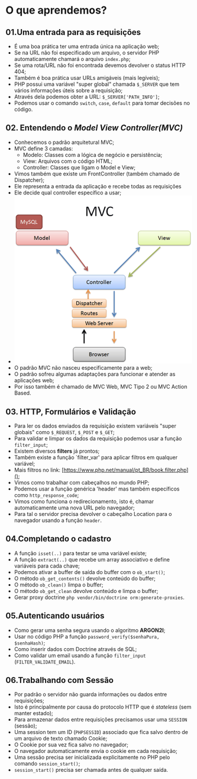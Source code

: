 # O que aprendemos?
## 01.Uma entrada para as requisições
* É uma boa prática ter uma entrada única na aplicação web;
* Se na URL não foi especificado um arquivo, o servidor PHP automaticamente chamará o arquivo `index.php`;
* Se uma rota/URL não foi encontrada devemos devolver o status HTTP 404;
* Também é boa prática usar URLs amigáveis (mais legíveis);
* PHP possui uma variável "super global" chamada `$_SERVER` que tem vários informações úteis sobre a requisição;
* Através dela podemos obter a URL: `$_SERVER['PATH_INFO']`;
* Podemos usar o comando `switch`, `case`, `default` para tomar decisões no código.

## 02. Entendendo o _Model View Controller(MVC)_
* Conhecemos o padrão arquitetural MVC;
* MVC define 3 camadas:
  * Modelo: Classes com a lógica de negócio e persistência;
  * View: Arquivos com o código HTML;
  * Controller: Classes que ligam o Model e View;
* Vimos também que existe um FrontController (também chamado de Dispatcher);
* Ele representa a entrada da aplicação e recebe todas as requisições
* Ele decide qual controller específico a usar;
* ![img.png](img.png)
* O padrão MVC não nasceu especificamente para a web;
* O padrão sofreu algumas adaptações para funcionar e atender as aplicações web;
* Por isso também é chamado de MVC Web, MVC Tipo 2 ou MVC Action Based.

## 03. HTTP, Formulários e Validação
* Para ler os dados enviados da requisição existem variáveis "super globais" como `$_REQUEST`, `$_POST` e `$_GET`;
* Para validar e limpar os dados da requisição podemos usar a função `filter_input`;
* Existem diversos **filters** já prontos;
* Também existe a função `filter_var' para aplicar filtros em qualquer variável;
* Mais filtros no link: [https://www.php.net/manual/pt_BR/book.filter.php]();
* Vimos como trabalhar com cabeçalhos no mundo PHP;
* Podemos usar a função genérica 'header' mas também específicos como `http_response_code`;
* Vimos como funciona o redirecionamento, isto é, chamar automaticamente uma nova URL pelo navegador;
* Para tal o servidor precisa devolver o cabeçalho Location para o navegador usando a função `header`.

## 04.Completando o cadastro
* A função `isset(..)` para testar se uma variável existe;
* A função `extract(..)` que recebe um array associativo e define variáveis para cada chave;
* Podemos ativar a buffer de saída do buffer com o `ob_start()`;
* O método `ob_get_contents()` devolve conteúdo do buffer;
* O método `ob_clean()` limpa o buffer;
* O método `ob_get_clean` devolve conteúdo e limpa o buffer;
* Gerar proxy doctrine `php vendor/bin/doctrine orm:generate-proxies`.

## 05.Autenticando usuários
* Como gerar uma senha segura usando o algoritmo **ARGON2I**;
* Usar no código PHP a função `password_verify($senhaPura, $senhaHash)`;
* Como inserir dados com Doctrine através de SQL;
* Como validar um email usando a função `filter_input` (`FILTER_VALIDATE_EMAIL`).

## 06.Trabalhando com Sessão
* Por padrão o servidor não guarda informações ou dados entre requisições;
* Isto é principalmente por causa do protocolo HTTP que é _stateless_ (sem manter estado);
* Para armazenar dados entre requisições precisamos usar uma `SESSION` (sessão);
* Uma session tem um ID (`PHPSESSID`) associado que fica salvo dentro de um arquivo de texto chamado Cookie;
* O Cookie por sua vez fica salvo no navegador;
* O navegador automaticamente envia o cookie em cada requisição;
* Uma sessão precisa ser inicializada explicitamente no PHP pelo comando `session_start()`;
* `session_start()` precisa ser chamada antes de qualquer saída.
